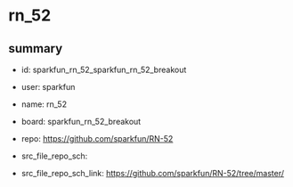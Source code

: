 # rn_52
 
## summary 
* id: sparkfun_rn_52_sparkfun_rn_52_breakout
* user: sparkfun
* name: rn_52
* board: sparkfun_rn_52_breakout
* repo: https://github.com/sparkfun/RN-52



* src_file_repo_sch: 
* src_file_repo_sch_link: https://github.com/sparkfun/RN-52/tree/master/




